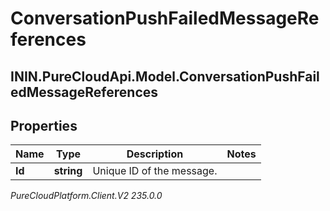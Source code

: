 # ConversationPushFailedMessageReferences

## ININ.PureCloudApi.Model.ConversationPushFailedMessageReferences

## Properties

|Name | Type | Description | Notes|
|------------ | ------------- | ------------- | -------------|
| **Id** | **string** | Unique ID of the message. | |



_PureCloudPlatform.Client.V2 235.0.0_
